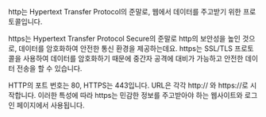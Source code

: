 http는 Hypertext Transfer Protocol의 준말로, 웹에서 데이터를 주고받기 위한 프로토콜입니다.

https는 Hypertext Transfer Protocol Secure의 준말로 http의 보안성을 높인 것으로, 데이터를 암호화하여 안전한 통신 환경을 제공하는데요. https는 SSL/TLS 프로토콜을 사용하여 데이터를 암호화하기 때문에 중간자 공격에 대비가 가능하고 안전한 데이터 전송을 할 수 있습니다.

HTTP의 포트 번호는 80, HTTPS는 443입니다. URL은 각각 http:// 와 https://로 시작합니다. 이러한 특성에 따라 https는 민감한 정보를 주고받아야 하는 웹사이트와 로그인 페이지에서 사용됩니다.
